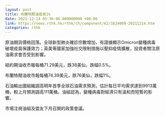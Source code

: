 ```yaml
---
layout: post
title: 布蘭特期油低收1%
date: 2021-12-14 05:36:06.000000000 +08:00
link: https://news.rthk.hk/rthk/ch/component/k2/1624069-20211214.htm
categories: rthk
---
```


原油期貨價格回落。全球新型肺炎確診宗數增加，有證據顯示Omicron變種病毒破壞疫苗保護效力；英美等國家加強社交限制措施以壓抑疫情擴散，投資者關注原油需求會否受到影響。

紐約期油收市報每桶71.29美元，跌38美仙，跌幅0.5%。

布蘭特期油收市報每桶74.39美元，跌76美仙，跌幅1%。

石油輸出國組織調高明年首季全球石油需求預測，估計每日平均需求達到9913萬桶，較上月預測調高111萬桶。油組認為，變種病毒對經濟只有溫和而短暫的影響。

市場注視油組及盟友下月召開的政策會議。
